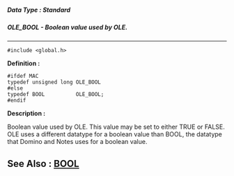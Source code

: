 ##### Data Type : Standard
##### OLE_BOOL - Boolean value used by OLE.
---
```
#include <global.h>
```

**Definition :**
```
#ifdef MAC
typedef unsigned long OLE_BOOL
#else
typedef BOOL          OLE_BOOL;
#endif
```

**Description :**

Boolean value used by OLE.  This value may be set to either TRUE or FALSE.  OLE uses a different datatype for a boolean value than BOOL, the datatype that Domino and Notes uses for a boolean value.


**See Also :**
[BOOL](/domino-c-api-docs/reference/Data/BOOL)
---
